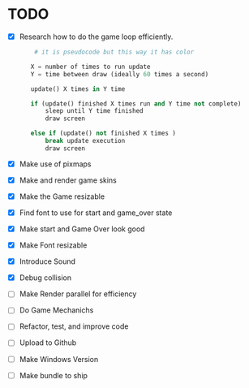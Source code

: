# TODO
   - [x] Research how to do the game loop efficiently.
        ```python 
            # it is pseudocode but this way it has color

           X = number of times to run update 
           Y = time between draw (ideally 60 times a second) 

           update() X times in Y time 

           if (update() finished X times run and Y time not complete)
               sleep until Y time finished
               draw screen 

           else if (update() not finished X times )
               break update execution 
               draw screen

        ```

   - [x] Make use of pixmaps 
   - [x] Make and render game skins 
   - [x] Make the Game resizable 
   - [x] Find font to use for start and game_over state
   - [x] Make start and Game Over look good
   - [x] Make Font resizable
   - [x] Introduce Sound 
   - [x] Debug collision 
   - [ ] Make Render parallel for efficiency 
   - [ ] Do Game Mechanichs
   - [ ] Refactor, test, and improve code 
   - [ ] Upload to Github
   - [ ] Make Windows Version
   - [ ] Make bundle to ship 



